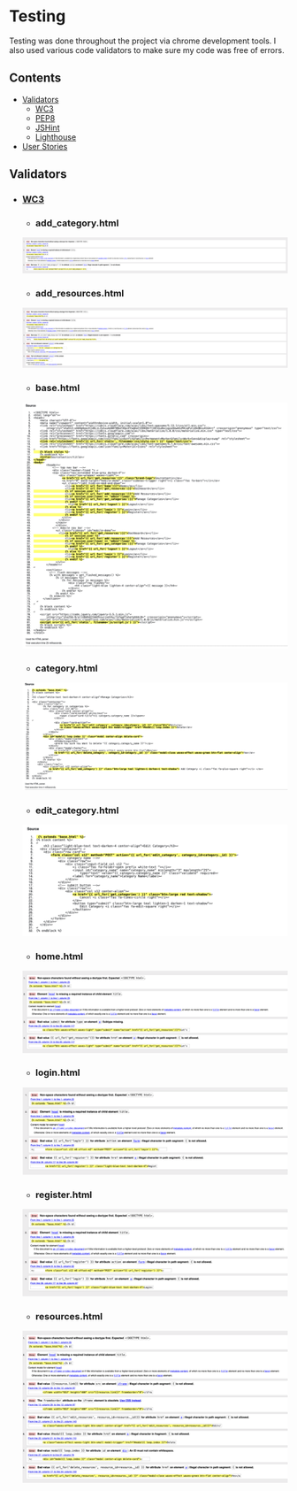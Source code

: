 # Testing
Testing was done throughout the project via chrome development tools. I also used various code validators to make sure my code was free of errors.

## Contents

- [Validators](#validators)
    - [WC3](#wc3)
    - [PEP8](#pep8)
    - [JSHint](#jshint)
    - [Lighthouse](lighthouse)
- [User Stories](#user-stories)

## Validators

- ### [WC3](https://validator.w3.org/nu/)

    - ### add_category.html
    ![add_category.html](docs/test_addcategory.png)
    - ### add_resources.html
    ![add_resources.html](docs/test_addresource.png)
    - ### base.html
    ![base.html](docs/test_base.png)
    - ### category.html
    ![categories.html](docs/test_category.png)
    - ### edit_category.html
    ![edit_category.html](docs/test_editcategory.png)
    - ### home.html
    ![home.html](docs/test_home.png)
    - ### login.html
    ![login.html](docs/test_login.png)
    - ### register.html
    ![register.html](docs/test_register.png)
    - ### resources.html
    ![resources.html](docs/test_resources.png)
